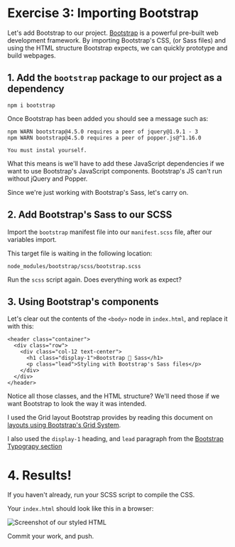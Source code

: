 # Exercise 3: Importing Bootstrap

Let's add Bootstrap to our project. [Bootstrap](https://getbootstrap.com/) is a powerful pre-built web development framework. By importing Bootstrap's CSS, (or Sass files) and using the HTML structure Bootstrap expects, we can quickly prototype and build webpages.

## 1. Add the `bootstrap` package to our project as a dependency

```
npm i bootstrap
```

Once Bootstrap has been added you should see a message such as:

```
npm WARN bootstrap@4.5.0 requires a peer of jquery@1.9.1 - 3
npm WARN bootstrap@4.5.0 requires a peer of popper.js@^1.16.0

You must instal yourself.
```

What this means is we'll have to add these JavaScript dependencies if we want to use Bootstrap's JavaScript components. Bootstrap's JS can't run without jQuery and Popper.

Since we're just working with Bootstrap's Sass, let's carry on.

## 2. Add Bootstrap's Sass to our SCSS

Import the `bootstrap` manifest file into our `manifest.scss` file, after our variables import.

This target file is waiting in the following location:

`node_modules/bootstrap/scss/bootstrap.scss`

Run the `scss` script again. Does everything work as expect?

## 3. Using Bootstrap's components

Let's clear out the contents of the `<body>` node in `index.html`, and replace it with this:

```
<header class="container">
  <div class="row">
    <div class="col-12 text-center">
      <h1 class="display-1">Bootstrap 💜 Sass</h1>
      <p class="lead">Styling with Bootstrap's Sass files</p>
    </div>
  </div>
</header>
```

Notice all those classes, and the HTML structure? We'll need those if we want Bootstrap to look the way it was intended.

I used the Grid layout Bootstrap provides by reading this document on [layouts using Bootstrap's Grid System](https://getbootstrap.com/docs/4.5/layout/grid/).

I also used the `display-1` heading, and `lead` paragraph from the [Bootstrap Typograpy section](https://getbootstrap.com/docs/4.5/content/typography/)

# 4. Results! 

If you haven't already, run your SCSS script to compile the CSS.

Your `index.html` should look like this in a browser:

![Screenshot of our styled HTML](./03-bootstrap-heart-sass.png)

Commit your work, and push.
